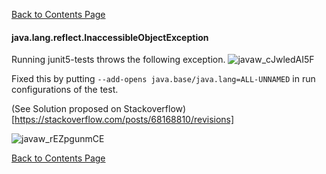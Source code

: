 [Back to Contents Page](./contents.md)



#### java.lang.reflect.InaccessibleObjectException
Running junit5-tests throws the following exception.
![javaw_cJwledAI5F](https://user-images.githubusercontent.com/78896340/160387841-eab3f927-213a-44ff-b4d2-4e167c4187ac.png)

Fixed this by putting `--add-opens java.base/java.lang=ALL-UNNAMED` in run configurations of the test. 

(See Solution proposed on Stackoverflow)[https://stackoverflow.com/posts/68168810/revisions]

![javaw_rEZpgunmCE](https://user-images.githubusercontent.com/78896340/160388462-975a5f5b-4285-4441-8431-0c1964cb5e21.png)




[Back to Contents Page](./contents.md)